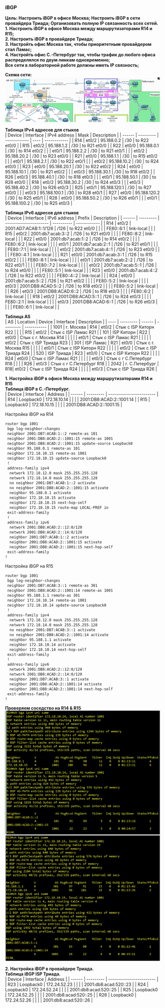 ### iBGP
**Цель: Настроить iBGP в офисе Москва; Настроить iBGP в сети провайдера Триада; Организовать полную IP связанность всех сетей.**  
**1. Настроить iBGP в офисе Москва между маршрутизаторами R14 и R15;**  
**2. Настроить iBGP в провайдере Триада;**  
**3. Настройть офис Москва так, чтобы приоритетным провайдером стал Ламас;**  
**4. Настройть офис С.-Петербург так, чтобы трафик до любого офиса распределялся по двум линкам одновременно;**  
**Все сети в лабораторной работе должны иметь IP связность;**  

**Схема сети:**  
![](https://github.com/merkelev/neteng/blob/main/labs/10-iBGP/NET.png)  

**Таблица IPv4 адресов для стыков**  
| Device | Interface | IPv4 address | Mask | Description  |
| ------ | --------- | ------------ | ---- | ------------ |
| R14    | et0/2     | 95.188.0.2   | /30  | to R22 et0/0 |
| R15    | et0/2     | 95.188.1.2   | /30  | to R21 et0/0 |
| R22    | et0/0     | 95.188.0.1   | /30  | to R14 et0/2 |
|        | et0/1     | 95.188.2.2   | /30  | to R21 et0/1 |
|        | et0/2     | 95.188.20.2  | /30  | to R23 et0/0 |
| R21    | et0/0     | 95.188.1.1   | /30  | to R15 et0/2 |
|        | et0/1     | 95.188.2.1   | /30  | to R22 et0/1 |
|        | et0/2     | 95.188.10.2  | /30  | to R24 et0/0 |
| R23    | et0/0     | 95.188.20.1  | /30  | to R22 et0/2 |
| R24    | et0/0     | 95.188.10.1  | /30  | to R21 et0/2 |
|        | et0/3     | 95.188.30.1  | /30  | to R18 et0/2 |
| R26    | et0/3     | 95.188.40.1  | /30  | to R18 et0/3 |
|        | et0/1     | 95.188.50.1  | /30  | to R28 et0/0 |
| R18    | et0/2     | 95.188.30.2  | /30  | to R24 et0/3 |
|        | et0/3     | 95.188.40.2  | /30  | to R26 et0/3 |
| R25    | et0/1     | 95.188.120.1 | /30  | to R27 et0/0 |
|        | et0/3     | 95.188.100.1 | /30  | to R28 et0/1 |
| R27    | et0/0     | 95.188.120.2 | /30  | to R25 et0/1 |
| R28    | et0/0     | 95.188.50.2  | /30  | to R26 et0/1 |
|        | et0/1     | 95.188.100.2 | /30  | to R25 et0/3 |

**Таблица IPv6 адресов для стыков**  
| Device | Interface | IPv6 address           | Prefix     | Description  |
| ------ | --------- | ---------------------- | ---------- | ------------ |
| R14    | et0/2     | 2001:AD7:ACAB:1::1/126 | /126       | to R22 et0/0 |
|        |           | FE80::6:1              | link-local |              |
| R15    | et0/2     | 2001:db7:acab:3::2     | /126       | to R21 et0/0 |
|        |           | FE80::8:2              | link-local |              |
| R22    | et0/0     | 2001:db7:acab:1::2     | /126       | to R14 et0/2 |
|        |           | FE80::6:2              | link-local |              |
|        | et0/1     | 2001:db7:acab:2::1     | /126       | to R21 et0/1 |
|        |           | FE80::7:1              | link-local |              |
|        | et0/2     | 2001:db7:acab:4::1     | /126       | to R23 et0/0 |
|        |           | FE80::4:1              | link-local |              |
| R21    | et0/0     | 2001:db7:acab:3::1     | /126       | to R15 et0/2 |
|        |           | FE80::8:1              | link-local |              |
|        | et0/1     | 2001:db7:acab:2::2     | /126       | to R22 et0/1 |
|        |           | FE80::7:2              | link-local |              |
|        | et0/2     | 2001:db7:acab:5::1     | /126       | to R24 et0/0 |
|        |           | FE80::5:1              | link-local |              |
| R23    | et0/0     | 2001:db7:acab:4::2     | /126       | to R22 et0/2 |
|        |           | FE80::4::2             | link-local |              |
| R24    | et0/0     | 2001:db7:acab:5::2     | /126       | to R21 et0/2 |
|        |           | FE80::5:2              | link-local |              |
|        | et0/3     | 2001:DB8:ACAD:5::2     | /126       | to R18 et0/2 |
|        |           | FE80::5:2              | link-local |              |
| R26    | et0/3     | 2001:DB8:ACAD:6::2     | /126       | to R18 et0/3 |
|        |           | FE80::6:2              | link-local |              |
| R18    | et0/2     | 2001:DB8:ACAD:5::1     | /126       | to R24 et0/3 |
|        |           | FE80::2:1              | link-local |              |
|        | et0/3     | 2001:DB8:ACAD:6::1     | /126       | to R26 et0/3 |
|        |           | FE80::6:1              | link-local |              |

**Таблица AS**  
| AS   | Location   | Device | Interface | Description |
| ---- | ---------  | ------ | --------- | ----------- |
| 1001 | г. Москва  | R14    | et0/2     | Стык с ISP Киторн R22  |
|      |            | R15    | et0/2     | Стык с ISP Ламас  R21  |
| 101  | ISP Киторн | R22    | et0/0     | Стык с г. Москва R14   |
|      |            |        | et0/1     | Стык с ISP Ламас R21   |
|      |            |        | et0/2     | Стык с ISP Триада R23  |
| 301  | ISP Ламас  | R21    | et0/0     | Стык с г. Москва R15   |
|      |            |        | et0/1     | Стык с ISP Киторн R22  |
|      |            |        | et0/2     | Стык с ISP Триада R24  |
| 520  | ISP Триада | R23    | et0/0     | Стык с ISP Киторн R22  |
|      |            | R24    | et0/0     | Стык с ISP Ламас R21   |
|      |            |        | et0/3     | Стык с г С.Петербург R18 |
|      |            | R26    | et0/3     | Стык с г С.Петербург R18 |
| 2042 | г. С.Петербург | R18| et0/2     | Стык с ISP Триада R24  |
|      |                |    | et0/3     | Стык с ISP Триада R26  |


**1. Настройка iBGP в офисе Москва между маршрутизаторами R14 и R15**  
**Таблица iBGP в С.-Петербург.**  
| Device | Interface | Address                  |
| ------ | --------- | ------------------------ |
| R14    | Loopback0 | 172.18.10.14             |
|        |           | 2001:DB8:ACAD:2::1001:14 |
| R15    | Loopback0 | 172.18.10.15             |
|        |           | 2001:DB8:ACAD:2::1001:15 |

Настройка iBGP на R14  
```
router bgp 1001
 bgp log-neighbor-changes
 neighbor 2001:DB7:ACAB:1::2 remote-as 101
 neighbor 2001:DB8:ACAD:2::1001:15 remote-as 1001
 neighbor 2001:DB8:ACAD:2::1001:15 update-source Loopback0
 neighbor 95.188.0.1 remote-as 101
 neighbor 172.18.10.15 remote-as 1001
 neighbor 172.18.10.15 update-source Loopback0
 !
 address-family ipv4
  network 172.18.12.0 mask 255.255.255.128
  network 172.18.14.0 mask 255.255.255.128
  no neighbor 2001:DB7:ACAB:1::2 activate
  no neighbor 2001:DB8:ACAD:2::1001:15 activate
  neighbor 95.188.0.1 activate
  neighbor 172.18.10.15 activate
  neighbor 172.18.10.15 next-hop-self
  neighbor 172.18.10.15 route-map LOCAL-PREF in
 exit-address-family
 !
 address-family ipv6
  network 2001:DB8:ACAD:2::12:0/120
  network 2001:DB8:ACAD:2::14:0/120
  neighbor 2001:DB7:ACAB:1::2 activate
  neighbor 2001:DB8:ACAD:2::1001:15 activate
  neighbor 2001:DB8:ACAD:2::1001:15 next-hop-self
 exit-address-family
!
```  

Настройка iBGP на R15  
```
router bgp 1001
 bgp log-neighbor-changes
 neighbor 2001:DB7:ACAB:3::1 remote-as 301
 neighbor 2001:DB8:ACAD:2::1001:14 remote-as 1001
 neighbor 95.188.1.1 remote-as 301
 neighbor 172.18.10.14 remote-as 1001
 neighbor 172.18.10.14 update-source Loopback0
 !
 address-family ipv4
  network 172.18.12.0 mask 255.255.255.128
  network 172.18.14.0 mask 255.255.255.128
  no neighbor 2001:DB7:ACAB:3::1 activate
  no neighbor 2001:DB8:ACAD:2::1001:14 activate
  neighbor 95.188.1.1 activate
  neighbor 172.18.10.14 activate
  neighbor 172.18.10.14 next-hop-self
 exit-address-family
 !
 address-family ipv6
  network 2001:DB8:ACAD:2::12:0/120
  network 2001:DB8:ACAD:2::14:0/120
  neighbor 2001:DB7:ACAB:3::1 activate
  neighbor 2001:DB8:ACAD:2::1001:14 activate
  neighbor 2001:DB8:ACAD:2::1001:14 next-hop-self
 exit-address-family
!
```  

**Проверяем соседство на R14 & R15**  
![](https://github.com/merkelev/neteng/blob/main/labs/10-iBGP/R14-iBGP.png)  
![](https://github.com/merkelev/neteng/blob/main/labs/10-iBGP/R15-iBGP.png)  

**2. Настройка iBGP в провайдере Триада.**  
**Таблица iBGP ISP Триада.**  
| Device | Interface | Address                  |
| ------ | --------- | ------------------------ |
| R23    | Loopback0 | 172.24.52.23             |
|        |           | 2001:db8:acad:520::23    |
| R24    | Loopback0 | 172.24.52.24             |
|        |           | 2001:db8:acad:520::25    |
| R25    | Loopback0 | 172.24.52.25             |
|        |           | 2001:db8:acad:520::25    |
| R26    | Loopback0 | 172.24.52.26             |
|        |           | 2001:db8:acad:520::26    |

